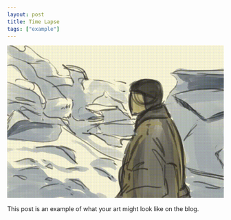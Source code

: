 ```yaml
---
layout: post
title: Time Lapse
tags: ["example"]
---
```


!["A timelapse of a rough digital painting."](/assets/img/post/timelapse.gif)

This post is an example of what your art might look like on the blog. 

